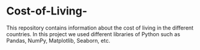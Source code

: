 # Cost-of-Living-
This repository contains information about the cost of living in the different countries. 
In this project we used different libraries of Python such as Pandas, NumPy, Matplotlib, Seaborn, etc.
